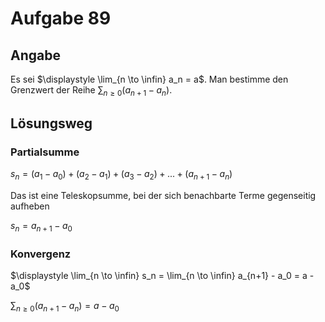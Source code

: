 # Aufgabe 89
## Angabe

Es sei $\displaystyle \lim_{n \to \infin} a_n = a$. Man bestimme den Grenzwert der Reihe $\displaystyle \sum_{n \ge  0}(a_{n+1} - a_n)$.

## Lösungsweg

### Partialsumme

$\displaystyle s_n = (a_1 - a_0) + (a_2 - a_1) + (a_3 - a_2) + ... + (a_{n+1} - a_{n})$

Das ist eine Teleskopsumme, bei der sich benachbarte Terme gegenseitig aufheben

$s_n = a_{n+1} - a_0$

### Konvergenz

$\displaystyle \lim_{n \to \infin} s_n = \lim_{n \to \infin} a_{n+1} - a_0 = a - a_0$

$\displaystyle \sum_{n \ge  0}(a_{n+1} − a_n) = a - a_0$